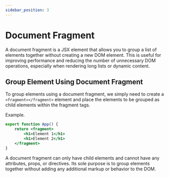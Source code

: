 ```yaml
---
sidebar_position: 3
---
```


# Document Fragment

A document fragment is a JSX element that allows you to group a list of elements together without creating a new DOM element. This is useful for improving performance and reducing the number of unnecessary DOM operations, especially when rendering long lists or dynamic content.

## Group Element Using Document Fragment

To group elements using a document fragment, we simply need to create a `<fragment></fragment>` element and place the elements to be grouped as child elements within the fragment tags.

Example.

```jsx
export function App() {
    return <fragment>
        <h1>Element 1</h1>
        <h1>Element 2</h1>
    </fragment>
}
```

A document fragment can only have child elements and cannot have any attributes, props, or directives. Its sole purpose is to group elements together without adding any additional markup or behavior to the DOM.

